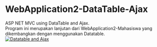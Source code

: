 # WebApplication2-DataTable-Ajax
ASP NET MVC using DataTable and Ajax. <br>
Program ini merupakan lanjutan dari WebApplication2-Mahasiswa yang dikembangkan dengan menggunakan Datatable. <br>
<a href="http://tinypic.com?ref=27yo3nd" target="_blank"><img src="http://i63.tinypic.com/27yo3nd.png" border="0" alt="Datatable and Ajax"></a>
